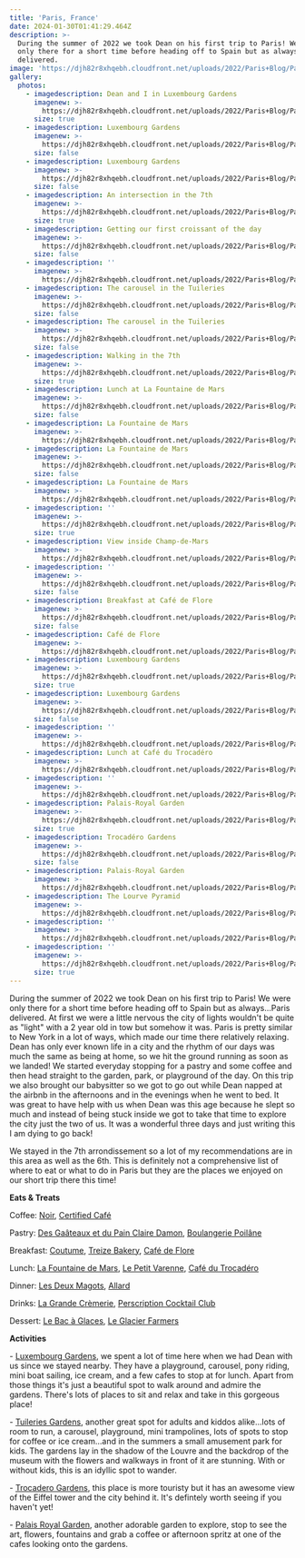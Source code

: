 ```yaml
---
title: 'Paris, France'
date: 2024-01-30T01:41:29.464Z
description: >-
  During the summer of 2022 we took Dean on his first trip to Paris! We were
  only there for a short time before heading off to Spain but as always...Paris
  delivered.
image: 'https://djh82r8xhqebh.cloudfront.net/uploads/2022/Paris+Blog/ParisBlog-36.jpg'
gallery:
  photos:
    - imagedescription: Dean and I in Luxembourg Gardens
      imagenew: >-
        https://djh82r8xhqebh.cloudfront.net/uploads/2022/Paris+Blog/ParisBlog-3.jpg
      size: true
    - imagedescription: Luxembourg Gardens
      imagenew: >-
        https://djh82r8xhqebh.cloudfront.net/uploads/2022/Paris+Blog/ParisBlog-2.jpg
      size: false
    - imagedescription: Luxembourg Gardens
      imagenew: >-
        https://djh82r8xhqebh.cloudfront.net/uploads/2022/Paris+Blog/ParisBlog-4.jpg
      size: false
    - imagedescription: An intersection in the 7th
      imagenew: >-
        https://djh82r8xhqebh.cloudfront.net/uploads/2022/Paris+Blog/ParisBlog-1.jpg
      size: true
    - imagedescription: Getting our first croissant of the day
      imagenew: >-
        https://djh82r8xhqebh.cloudfront.net/uploads/2022/Paris+Blog/ParisBlog-5.jpg
      size: false
    - imagedescription: ''
      imagenew: >-
        https://djh82r8xhqebh.cloudfront.net/uploads/2022/Paris+Blog/ParisBlog-10.jpg
    - imagedescription: The carousel in the Tuileries
      imagenew: >-
        https://djh82r8xhqebh.cloudfront.net/uploads/2022/Paris+Blog/ParisBlog-8.jpg
      size: false
    - imagedescription: The carousel in the Tuileries
      imagenew: >-
        https://djh82r8xhqebh.cloudfront.net/uploads/2022/Paris+Blog/ParisBlog-7.jpg
      size: false
    - imagedescription: Walking in the 7th
      imagenew: >-
        https://djh82r8xhqebh.cloudfront.net/uploads/2022/Paris+Blog/ParisBlog-9.jpg
      size: true
    - imagedescription: Lunch at La Fountaine de Mars
      imagenew: >-
        https://djh82r8xhqebh.cloudfront.net/uploads/2022/Paris+Blog/ParisBlog-11.jpg
      size: false
    - imagedescription: La Fountaine de Mars
      imagenew: >-
        https://djh82r8xhqebh.cloudfront.net/uploads/2022/Paris+Blog/ParisBlog-13.jpg
    - imagedescription: La Fountaine de Mars
      imagenew: >-
        https://djh82r8xhqebh.cloudfront.net/uploads/2022/Paris+Blog/ParisBlog-14.jpg
      size: false
    - imagedescription: La Fountaine de Mars
      imagenew: >-
        https://djh82r8xhqebh.cloudfront.net/uploads/2022/Paris+Blog/ParisBlog-12.jpg
    - imagedescription: ''
      imagenew: >-
        https://djh82r8xhqebh.cloudfront.net/uploads/2022/Paris+Blog/ParisBlog-16.jpg
      size: true
    - imagedescription: View inside Champ-de-Mars
      imagenew: >-
        https://djh82r8xhqebh.cloudfront.net/uploads/2022/Paris+Blog/ParisBlog-17.jpg
    - imagedescription: ''
      imagenew: >-
        https://djh82r8xhqebh.cloudfront.net/uploads/2022/Paris+Blog/ParisBlog-15.jpg
      size: false
    - imagedescription: Breakfast at Café de Flore
      imagenew: >-
        https://djh82r8xhqebh.cloudfront.net/uploads/2022/Paris+Blog/ParisBlog-18.jpg
      size: false
    - imagedescription: Café de Flore
      imagenew: >-
        https://djh82r8xhqebh.cloudfront.net/uploads/2022/Paris+Blog/ParisBlog-19.jpg
    - imagedescription: Luxembourg Gardens
      imagenew: >-
        https://djh82r8xhqebh.cloudfront.net/uploads/2022/Paris+Blog/ParisBlog-20.jpg
      size: true
    - imagedescription: Luxembourg Gardens
      imagenew: >-
        https://djh82r8xhqebh.cloudfront.net/uploads/2022/Paris+Blog/ParisBlog-21.jpg
      size: false
    - imagedescription: ''
      imagenew: >-
        https://djh82r8xhqebh.cloudfront.net/uploads/2022/Paris+Blog/ParisBlog-24.jpg
    - imagedescription: Lunch at Café du Trocadéro
      imagenew: >-
        https://djh82r8xhqebh.cloudfront.net/uploads/2022/Paris+Blog/ParisBlog-23.jpg
    - imagedescription: ''
      imagenew: >-
        https://djh82r8xhqebh.cloudfront.net/uploads/2022/Paris+Blog/ParisBlog-22.jpg
    - imagedescription: Palais-Royal Garden
      imagenew: >-
        https://djh82r8xhqebh.cloudfront.net/uploads/2022/Paris+Blog/ParisBlog-28.jpg
      size: true
    - imagedescription: Trocadéro Gardens
      imagenew: >-
        https://djh82r8xhqebh.cloudfront.net/uploads/2022/Paris+Blog/ParisBlog-26.jpg
      size: false
    - imagedescription: Palais-Royal Garden
      imagenew: >-
        https://djh82r8xhqebh.cloudfront.net/uploads/2022/Paris+Blog/ParisBlog-29.jpg
    - imagedescription: The Lourve Pyramid
      imagenew: >-
        https://djh82r8xhqebh.cloudfront.net/uploads/2022/Paris+Blog/ParisBlog-27.jpg
    - imagedescription: ''
      imagenew: >-
        https://djh82r8xhqebh.cloudfront.net/uploads/2022/Paris+Blog/ParisBlog-31.jpg
    - imagedescription: ''
      imagenew: >-
        https://djh82r8xhqebh.cloudfront.net/uploads/2022/Paris+Blog/ParisBlog-34.jpg
      size: true
---
```

During the summer of 2022 we took Dean on his first trip to Paris! We were only there for a short time before heading off to Spain but as always...Paris delivered. At first we were a little nervous the city of lights wouldn't be quite as "light" with a 2 year old in tow but somehow it was. Paris is pretty similar to New York in a lot of ways, which made our time there relatively relaxing. Dean has only ever known life in a city and the rhythm of our days was much the same as being at home, so we hit the ground running as soon as we landed!  We started everyday stopping for a pastry and some coffee and then head straight to the garden, park, or playground of the day. On this trip we also brought our babysitter so we got to go out while Dean napped at the airbnb in the afternoons and in the evenings when he went to bed. It was great to have help with us when Dean was this age because he slept so much and instead of being stuck inside we got to take that time to explore the city just the two of us. It was a wonderful three days and just writing this I am dying to go back! 

We stayed in the 7th arrondissement so a lot of my recommendations are in this area as well as the 6th. This is definitely not a comprehensive list of where to eat or what to do in Paris but they are the places we enjoyed on our short trip there this time!

**Eats & Treats**

Coffee: [Noir](https://maps.app.goo.gl/4J3ps65Vj3Fc3sBY7), [Certified Café](https://maps.app.goo.gl/VUn6LvfiWs8UoaQA6)

Pastry: [Des Gaâteaux et du Pain Claire Damon](https://maps.app.goo.gl/BUk9y53YzzSm9k6o6), [Boulangerie Poilâne](https://maps.app.goo.gl/SCTWrgpVZbJKeLEd9)

Breakfast: [Coutume](https://maps.app.goo.gl/KSdMqZgeQV9FCkoLA), [Treize Bakery](https://maps.app.goo.gl/q8Hnj2KBmzw9htw18), [Café de Flore](https://maps.app.goo.gl/pY1e214QNZDW3hg46)

Lunch: [La Fountaine de Mars](https://maps.app.goo.gl/xFWss9wmZjVBDhp56), [Le Petit Varenne](https://maps.app.goo.gl/zur9A6skRwpXDBT39), [Café du Trocadéro](https://maps.app.goo.gl/Br9LoT8hv9FY9xPu6)

Dinner: [Les Deux Magots](https://maps.app.goo.gl/rKr8wxGuUGvtCBye8), [Allard](https://maps.app.goo.gl/haCpwbAGke3Dffp66)

Drinks: [La Grande Crèmerie](https://maps.app.goo.gl/w2UjYqiNMVunjsHX8), [Perscription Cocktail Club](https://maps.app.goo.gl/EWAbEhyebHHKCars5)

Dessert: [Le Bac à Glaces](https://maps.app.goo.gl/dx4K6rCnKkJWooGm7), [Le Glacier Farmers](https://maps.app.goo.gl/zFEPhnSZNhQJ5n3k8)

**Activities** 

\- [Luxembourg Gardens](https://maps.app.goo.gl/9x6BRUKptKbwfvAz8), we spent a lot of time here when we had Dean with us since we stayed nearby. They have a playground, carousel, pony riding, mini boat sailing, ice cream, and a few cafes to stop at for lunch. Apart from those things it's just a beautiful spot to walk around and admire the gardens. There's lots of places to sit and relax and take in this gorgeous place!

\- [Tuileries Gardens](https://maps.app.goo.gl/kVomiihDEGRwqdhd8), another great spot for adults and kiddos alike...lots of room to run, a carousel, playground, mini trampolines, lots of spots to stop for coffee or ice cream...and in the summers a small amusement park for kids. The gardens lay in the shadow of the Louvre and the backdrop of the museum with the flowers and walkways in front of it are stunning. With or without kids, this is an idyllic spot to wander.

\- [Trocadero Gardens](https://maps.app.goo.gl/mzaDpXiJN53G1P8e9), this place is more touristy but it has an awesome view of the Eiffel tower and the city behind it. It's defintely worth seeing if you haven't yet!

\- [Palais Royal Garden](https://maps.app.goo.gl/zexvRkzu6hfUMTbR6), another adorable garden to explore, stop to see the art, flowers, fountains and grab a coffee or afternoon spritz at one of the cafes looking onto the gardens.
